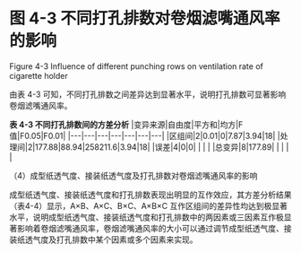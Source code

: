 # 图 4-3 不同打孔排数对卷烟滤嘴通风率的影响

Figure 4-3 Influence of different punching rows on ventilation rate of cigarette holder

由表 4-3 可知，不同打孔排数之间差异达到显著水平，说明打孔排数可显著影响卷烟滤嘴通风率。

**表 4-3 不同打孔排数间的方差分析**
|变异来源|自由度|平方和|均方|F 值|F0.05|F0.01|
|---|---|---|---|---|---|---|
|区组间|2|0.01|0|7.87|3.94|18|
|处理间|2|177.88|88.94|258211.6|3.94|18|
|误差|4|0|0| | | |
|总变异|8|177.89| | | | |

（4）成型纸透气度、接装纸透气度及打孔排数对卷烟滤嘴通风率的影响

成型纸透气度、接装纸透气度和打孔排数表现出明显的互作效应，其方差分析结果（表4-4）显示，A×B、A×C、B×C、A×B×C 互作区组间的差异性均达到极显著水平，说明成型纸透气度、接装纸透气度和打孔排数中的两因素或三因素互作极显著影响着卷烟滤嘴通风率，卷烟滤嘴通风率的大小可以通过调节成型纸透气度、接装纸透气度及打孔排数中某个因素或多个因素来实现。